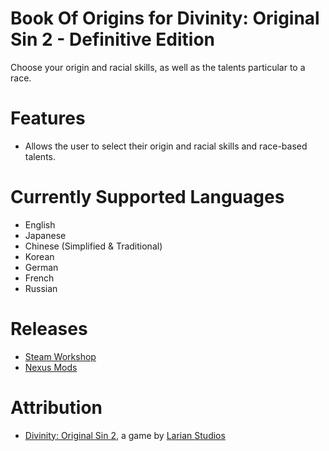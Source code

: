 Book Of Origins for Divinity: Original Sin 2 - Definitive Edition
=======
Choose your origin and racial skills, as well as the talents particular to a race.

# Features
* Allows the user to select their origin and racial skills and race-based talents.

# Currently Supported Languages
* English
* Japanese
* Chinese (Simplified & Traditional)
* Korean
* German
* French
* Russian

# Releases
* [Steam Workshop](https://steamcommunity.com/sharedfiles/filedetails/?id=2020334615)
* [Nexus Mods](https://www.nexusmods.com/divinityoriginalsin2definitiveedition/mods/241)

# Attribution
- [Divinity: Original Sin 2](http://store.steampowered.com/app/435150/Divinity_Original_Sin_2/), a game by [Larian Studios](http://larian.com/)
